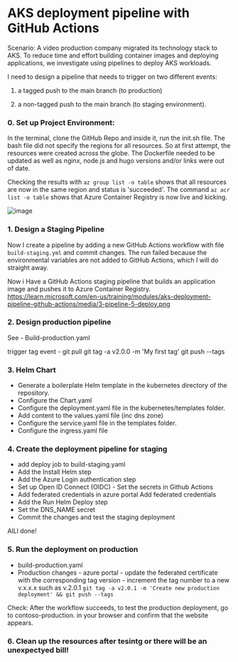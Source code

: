 # AKS deployment pipeline with GitHub Actions

Scenario:  A video production company migrated its technology stack to AKS. To reduce time and effort building container images and deploying applications, we investigate using pipelines to deploy AKS workloads.

I need to design a pipeline that needs to trigger on two different events: 

1) a tagged push to the main branch (to production) 

2) a non-tagged push to the main branch (to staging environment).

### 0. Set up Project Environment:
In the terminal, clone the GitHub Repo and inside it, run the init.sh file. The bash file did not specify the regions for all resources. So at first attempt, the resources were created across the globe. 
The Dockerfile needed to be updated as well as nginx, node.js and hugo versions and/or links were out of date.

Checking the results with `az group list -o table` shows that all resources are now in the same region and status is 'succeeded'. 
The command `az acr list -o table` shows that Azure Container Registry is now live and kicking.

![image](https://github.com/ZCHAnalytics/intelligent-apps-AKS-Functions-CosmosDB/assets/146954022/bfc2366a-1337-4006-b91f-5427316ac97e)


### 1. Design a Staging Pipeline
Now I create a pipeline by adding a new GitHub Actions workflow with file `build-staging.yml` and commit changes. 
The run failed because the environmental variables are not added to GitHub Actions, which I will do straight away.

Now i Have a GitHub Actions staging pipeline that builds an application image and pushes it to Azure Container Registry.
https://learn.microsoft.com/en-us/training/modules/aks-deployment-pipeline-github-actions/media/3-pipeline-5-deploy.png

### 2. Design production pipeline 

See - Build-production.yaml

trigger tag event - git pull
git tag -a v2.0.0 -m 'My first tag'
git push --tags

### 3. Helm Chart
- Generate a boilerplate Helm template in the kubernetes directory of the repository.
- Configure the Chart.yaml
- Configure the deployment.yaml file in the kubernetes/templates folder.
- Add content to the values.yaml file (inc dns zone)
- Configure the service.yaml file in the templates folder.
- Configure the ingress.yaml file 

### 4. Create the deployment pipeline for staging
- add deploy job to  build-staging.yaml
- Add the Install Helm step
- Add the Azure Login authentication step
- Set up Open ID Connect (OIDC) - Set the secrets in Github Actions
- Add federated credentials in azure portal Add federated credentials
- Add the Run Helm Deploy step
- Set the DNS_NAME secret
- Commit the changes and test the staging deployment

AlLl done!

### 5. Run the deployment on production
- build-production.yaml
- Production changes - azure portal - update the federated certificate with the corresponding tag version - increment the tag number to a new v.x.x.x such as v.2.0.1
`git tag -a v2.0.1 -m 'Create new production deployment' && git push --tags`

Check: After the workflow succeeds, to test the production deployment, go to contoso-production.<aks-dns-zone-name> in your browser and confirm that the website appears.


### 6. Clean up the resources after tesintg or there will be an unexpectyed bill!
